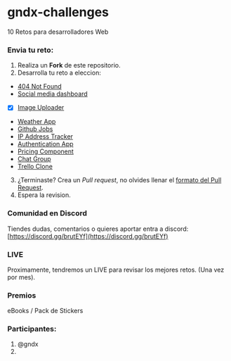 # gndx-challenges
10 Retos para desarrolladores Web

### Envia tu reto:

1. Realiza un **Fork** de este repositorio.
2. Desarrolla tu reto a eleccion:

 - [404 Not Found](https://devchallenges.io/challenges/wBunSb7FPrIepJZAg0sY)
 - [Social media dashboard](https://www.frontendmentor.io/solutions/social-media-dashboard-gXxCRA95_)
 - [x] [Image Uploader](https://devchallenges.io/challenges/O2iGT9yBd6xZBrOcVirx)
 - [Weather App](https://devchallenges.io/challenges/mM1UIenRhK808W8qmLWv)
 - [Github Jobs](https://devchallenges.io/challenges/TtUjDt19eIHxNQ4n5jps)
 - [IP Address Tracker](https://www.frontendmentor.io/challenges/ip-address-tracker-I8-0yYAH0)
 - [Authentication App](https://devchallenges.io/challenges/N1fvBjQfhlkctmwj1tnw)
 - [Pricing Component](https://www.frontendmentor.io/challenges/pricing-component-with-toggle-8vPwRMIC)
 - [Chat Group](https://devchallenges.io/challenges/UgCqszKR7Q7oqb4kRfI0)
 - [Trello Clone](https://devchallenges.io/challenges/wP0LbGgEeKhpFHUpPpDh)

3. ¿Terminaste? Crea un *Pull request*, no olvides llenar el [formato del Pull Request](./PULL_REQUEST_TEMPLATE.md).
4. Espera la revision.

### Comunidad en Discord
Tiendes dudas, comentarios o quieres aportar entra a discord: [https://discord.gg/brutEYf](https://discord.gg/brutEYf)

### LIVE

Proximamente, tendremos un LIVE para revisar los mejores retos. (Una vez por mes).

### Premios

eBooks / Pack de Stickers

### Participantes:

1. @gndx
2. 

